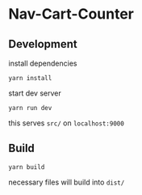 # Nav-Cart-Counter

## Development

install dependencies

```
yarn install
```

start dev server

```
yarn run dev
```

this serves `src/` on `localhost:9000`

## Build

```
yarn build
```

necessary files will build into `dist/`